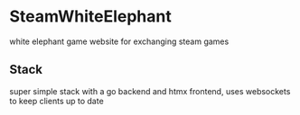 # SteamWhiteElephant
white elephant game website for exchanging steam games

## Stack
super simple stack with a go backend and htmx frontend, uses websockets to keep clients up to date
